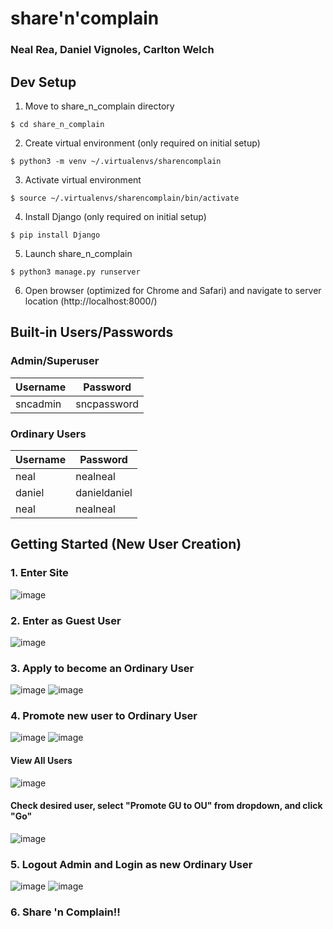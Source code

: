 # share'n'complain

### Neal Rea, Daniel Vignoles, Carlton Welch

## Dev Setup
1. Move to share_n_complain directory
```
$ cd share_n_complain
```
2. Create virtual environment (only required on initial setup)
```
$ python3 -m venv ~/.virtualenvs/sharencomplain
```
3. Activate virtual environment
```
$ source ~/.virtualenvs/sharencomplain/bin/activate
```
4. Install Django (only required on initial setup)
```
$ pip install Django
```
5. Launch share_n_complain
```
$ python3 manage.py runserver
```
6. Open browser (optimized for Chrome and Safari) and navigate to server location (http://localhost:8000/)

## Built-in Users/Passwords
### Admin/Superuser
| Username |   Password  |
|----------|-------------|
| sncadmin | sncpassword |
### Ordinary Users
| Username |   Password   |
|----------|--------------|
|   neal   |   nealneal   |
|  daniel  | danieldaniel |
|   neal   |   nealneal   |

## Getting Started (New User Creation)
### 1. Enter Site
![image](getting_started_images/enter_site.png)
### 2. Enter as Guest User
![image](getting_started_images/enter_as_guest.png)
### 3. Apply to become an Ordinary User
![image](getting_started_images/apply_OU.png)
![image](getting_started_images/input_user_info.png)
### 4. Promote new user to Ordinary User
![image](getting_started_images/admin_login.png)
![image](getting_started_images/enter_admin_site.png)
#### View All Users
![image](getting_started_images/view_users.png)
#### Check desired user, select "Promote GU to OU" from dropdown, and click "Go"
![image](getting_started_images/user_promotion.png)
### 5. Logout Admin and Login as new Ordinary User
![image](getting_started_images/logout_admin.png)
![image](getting_started_images/login_OU.png)
### 6. Share 'n Complain!!



